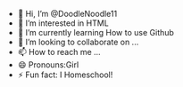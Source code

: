 - 👋 Hi, I’m @DoodleNoodle11
- 👀 I’m interested in HTML
- 🌱 I’m currently learning How to use Github
- 💞️ I’m looking to collaborate on ...
- 📫 How to reach me ...
- 😄 Pronouns:Girl
- ⚡ Fun fact: I Homeschool!

<!---
DoodleNoodle11/DoodleNoodle11 is a ✨ special ✨ repository because its `README.md` (this file) appears on your GitHub profile.
You can click the Preview link to take a look at your changes.
--->
